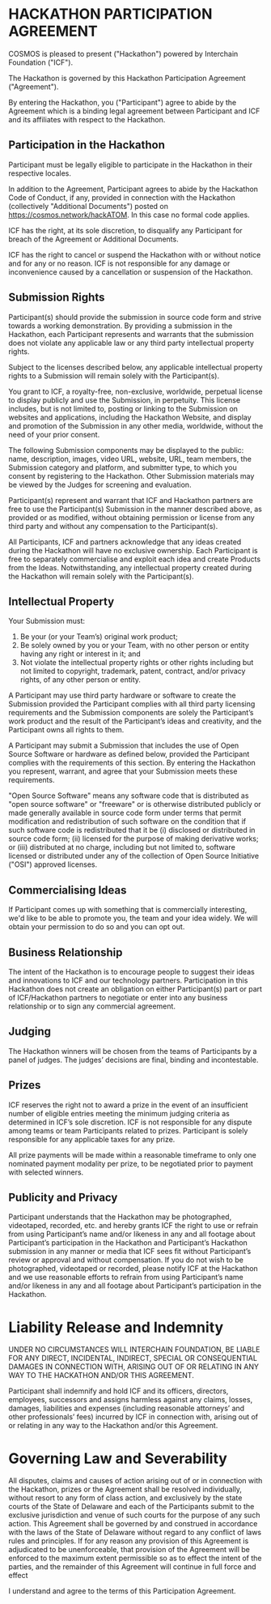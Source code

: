# HACKATHON PARTICIPATION AGREEMENT

COSMOS is pleased to present ("Hackathon") powered by Interchain Foundation ("ICF").

The Hackathon is governed by this Hackathon Participation Agreement ("Agreement").

By entering the Hackathon, you ("Participant") agree to abide by the Agreement which is a binding legal agreement between Participant and ICF and its affiliates with respect to the Hackathon.

## Participation in the Hackathon

Participant must be legally eligible to participate in the Hackathon in their respective locales.

In addition to the Agreement, Participant agrees to abide by the Hackathon Code of Conduct, if any, provided in connection with the Hackathon (collectively "Additional Documents") posted on <https://cosmos.network/hackATOM>. In this case no formal code applies.

ICF has the right, at its sole discretion, to disqualify any Participant for breach of the Agreement or Additional Documents.

ICF has the right to cancel or suspend the Hackathon with or without notice and for any or no reason. ICF is not responsible for any damage or inconvenience caused by a cancellation or suspension of the Hackathon.

## Submission Rights

Participant(s) should provide the submission in source code form and strive towards a working demonstration. By providing a submission in the Hackathon, each Participant represents and warrants that the submission does not violate any applicable law or any third party intellectual property rights.

Subject to the licenses described below, any applicable intellectual property rights to a Submission will remain solely with the Participant(s).

You grant to ICF, a royalty-free, non-exclusive, worldwide, perpetual license to display publicly and use the Submission, in perpetuity. This license includes, but is not limited to, posting or linking to the Submission on websites and applications, including the Hackathon Website, and display and promotion of the Submission in any other media, worldwide, without the need of your prior consent.

The following Submission components may be displayed to the public: name, description, images, video URL, website, URL, team members, the Submission category and platform, and submitter type, to which you consent by registering to the Hackathon. Other Submission materials may be viewed by the Judges for screening and evaluation.

Participant(s) represent and warrant that ICF and Hackathon partners are free to use the Participant(s) Submission in the manner described above, as provided or as modified, without obtaining permission or license from any third party and without any compensation to the Participant(s).

All Participants, ICF and partners acknowledge that any ideas created during the Hackathon will have no exclusive ownership. Each Participant is free to separately commercialise and exploit each idea and create Products from the Ideas. Notwithstanding, any intellectual property created during the Hackathon will remain solely with the Participant(s).

## Intellectual Property

Your Submission must:

1.  Be your (or your Team’s) original work product;
2.  Be solely owned by you or your Team, with no other person or entity having any right or interest in it; and
3.  Not violate the intellectual property rights or other rights including but not limited to copyright, trademark, patent, contract, and/or privacy rights, of any other person or entity.

A Participant may use third party hardware or software to create the Submission provided the Participant complies with all third party licensing requirements and the Submission components are solely the Participant’s work product and the result of the Participant’s ideas and creativity, and the Participant owns all rights to them.

A Participant may submit a Submission that includes the use of Open Source Software or hardware as defined below, provided the Participant complies with the requirements of this section. By entering the Hackathon you represent, warrant, and agree that your Submission meets these requirements.

"Open Source Software" means any software code that is distributed as "open source software" or "freeware" or is otherwise distributed publicly or made generally available in source code form under terms that permit modification and redistribution of such software on the condition that if such software code is redistributed that it be (i) disclosed or distributed in source code form; (ii) licensed for the purpose of making derivative works; or (iii) distributed at no charge, including but not limited to, software licensed or distributed under any of the collection of Open Source Initiative ("OSI") approved licenses.

## Commercialising Ideas

If Participant comes up with something that is commercially interesting, we'd like to be able to promote you, the team and your idea widely. We will obtain your permission to do so and you can opt out.

## Business Relationship

The intent of the Hackathon is to encourage people to suggest their ideas and innovations to ICF and our technology partners. Participation in this Hackathon does not create an obligation on either Participant(s) part or part of ICF/Hackathon partners to negotiate or enter into any business relationship or to sign any commercial agreement.

## Judging

The Hackathon winners will be chosen from the teams of Participants by a panel of judges. The judges’ decisions are final, binding and incontestable.

## Prizes

ICF reserves the right not to award a prize in the event of an insufficient number of eligible entries meeting the minimum judging criteria as determined in ICF’s sole discretion. ICF is not responsible for any dispute among teams or team Participants related to prizes. Participant is solely responsible for any applicable taxes for any prize.

All prize payments will be made within a reasonable timeframe to only one nominated payment modality per prize, to be negotiated prior to payment with selected winners.

## Publicity and Privacy

Participant understands that the Hackathon may be photographed, videotaped, recorded, etc. and hereby grants ICF the right to use or refrain from using Participant’s name and/or likeness in any and all footage about Participant’s participation in the Hackathon and Participant’s Hackathon submission in any manner or media that ICF sees fit without Participant’s review or approval and without compensation. If you do not wish to be photographed, videotaped or recorded, please notify ICF at the Hackathon and we use reasonable efforts to refrain from using Participant’s name and/or likeness in any and all footage about Participant’s participation in the Hackathon.

# Liability Release and Indemnity

UNDER NO CIRCUMSTANCES WILL INTERCHAIN FOUNDATION, BE LIABLE FOR ANY DIRECT, INCIDENTAL, INDIRECT, SPECIAL OR CONSEQUENTIAL DAMAGES IN CONNECTION WITH, ARISING OUT OF OR RELATING IN ANY WAY TO THE HACKATHON AND/OR THIS AGREEMENT.

Participant shall indemnify and hold ICF and its officers, directors, employees, successors and assigns harmless against any claims, losses, damages, liabilities and expenses (including reasonable attorneys’ and other professionals’ fees) incurred by ICF in connection with, arising out of or relating in any way to the Hackathon and/or this Agreement.

# Governing Law and Severability

All disputes, claims and causes of action arising out of or in connection with the Hackathon, prizes or the Agreement shall be resolved individually, without resort to any form of class action, and exclusively by the state courts of the State of Delaware and each of the Participants submit to the exclusive jurisdiction and venue of such courts for the purpose of any such action. This Agreement shall be governed by and construed in accordance with the laws of the State of Delaware without regard to any conflict of laws rules and principles. If for any reason any provision of this Agreement is adjudicated to be unenforceable, that provision of the Agreement will be enforced to the maximum extent permissible so as to effect the intent of the parties, and the remainder of this Agreement will continue in full force and effect

I understand and agree to the terms of this Participation Agreement.
